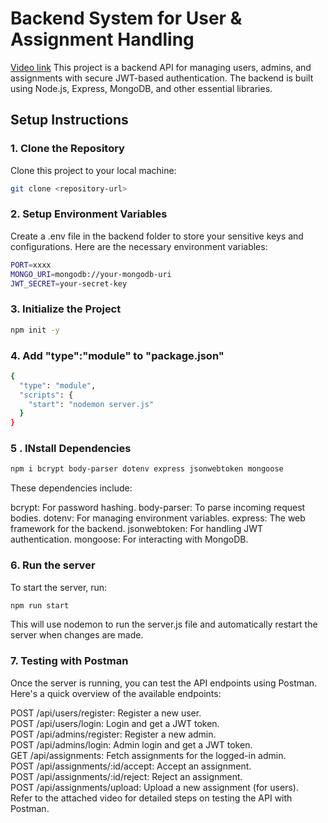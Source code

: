 # Backend System for User & Assignment Handling
[Video link](https://drive.google.com/file/d/1TlEpcKuxu_7D6-qxZD8Ljs1O53WzVztr/view?usp=sharing)
This project is a backend API for managing users, admins, and assignments with secure JWT-based authentication. The backend is built using Node.js, Express, MongoDB, and other essential libraries.

## Setup Instructions

### 1. Clone the Repository
Clone this project to your local machine:

```bash
git clone <repository-url>
```

### 2. Setup Environment Variables
Create a .env file in the backend folder to store your sensitive keys and configurations. Here are the necessary environment variables:

```bash
PORT=xxxx
MONGO_URI=mongodb://your-mongodb-uri
JWT_SECRET=your-secret-key
```

### 3. Initialize the Project

```bash
npm init -y
```

### 4. Add "type":"module" to "package.json"

```bash
{
  "type": "module",
  "scripts": {
    "start": "nodemon server.js"
  }
}
```
### 5 . INstall Dependencies

```bash
npm i bcrypt body-parser dotenv express jsonwebtoken mongoose
```
These dependencies include:

bcrypt: For password hashing.
body-parser: To parse incoming request bodies.
dotenv: For managing environment variables.
express: The web framework for the backend.
jsonwebtoken: For handling JWT authentication.
mongoose: For interacting with MongoDB.


### 6. Run the server
To start the server, run:
```bash
npm run start
```
This will use nodemon to run the server.js file and automatically restart the server when changes are made.


### 7. Testing with Postman
Once the server is running, you can test the API endpoints using Postman. Here's a quick overview of the available endpoints:

POST /api/users/register: Register a new user.<br>
POST /api/users/login: Login and get a JWT token.<br>
POST /api/admins/register: Register a new admin.<br>
POST /api/admins/login: Admin login and get a JWT token.<br>
GET /api/assignments: Fetch assignments for the logged-in admin.<br>
POST /api/assignments/:id/accept: Accept an assignment.<br>
POST /api/assignments/:id/reject: Reject an assignment.<br>
POST /api/assignments/upload: Upload a new assignment (for users).<br>
Refer to the attached video for detailed steps on testing the API with Postman.<br>



